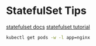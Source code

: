 # StatefulSet Tips
[statefulset docs](https://kubernetes.io/docs/concepts/workloads/controllers/statefulset/)
[statefulset tutorial](https://kubernetes.io/docs/tutorials/stateful-application/basic-stateful-set/)

```bash
kubectl get pods -w -l app=nginx
```

